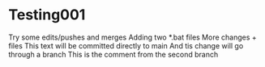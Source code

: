 # Testing001
Try some edits/pushes and merges
Adding two *.bat files
More changes + files
This text will be committed directly to main
And tis change will go through a branch
This is the comment from the second branch

